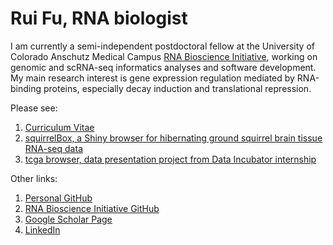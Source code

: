 # Rui Fu, RNA biologist

I am currently a semi-independent postdoctoral fellow at the University of Colorado Anschutz Medical Campus [RNA Bioscience Initiative](https://rockyrna.org/), working on genomic and scRNA-seq informatics analyses and software development. My main research interest is gene expression regulation mediated by RNA-binding proteins, especially decay induction and translational repression.

Please see:
1. [Curriculum Vitae](https://github.com/raysinensis/cv/raw/master/index.html)
2. [squirrelBox, a Shiny browser for hibernating ground squirrel brain tissue RNA-seq data](https://raysinensis.shinyapps.io/squirrelBox/)
3. [tcga browser, data presentation project from Data Incubator internship](tcga.raysinensis.com)

Other links:
1. [Personal GitHub](https://github.com/raysinensis)
2. [RNA Bioscience Initiative GitHub](https://github.com/rnabioco)
3. [Google Scholar Page](https://scholar.google.com/citations?view_op=list_works&hl=en&user=5K4soB0AAAAJ)
4. [LinkedIn](https://www.linkedin.com/in/rui-fu-rna/)

